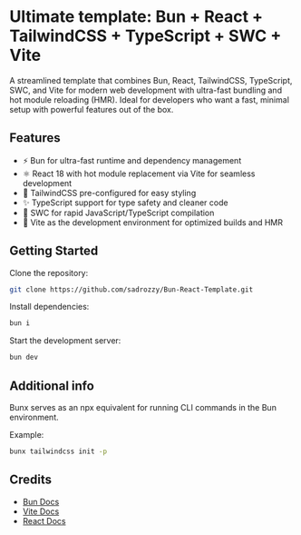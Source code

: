 # Ultimate template: Bun + React + TailwindCSS + TypeScript + SWC + Vite

A streamlined template that combines Bun, React, TailwindCSS, TypeScript, SWC, and Vite for modern web development with ultra-fast bundling and hot module reloading (HMR). Ideal for developers who want a fast, minimal setup with powerful features out of the box.

## Features
- ⚡ Bun for ultra-fast runtime and dependency management
- ⚛️ React 18 with hot module replacement via Vite for seamless development
- 💨 TailwindCSS pre-configured for easy styling
- ✨ TypeScript support for type safety and cleaner code
- 🚀 SWC for rapid JavaScript/TypeScript compilation
- 🔧 Vite as the development environment for optimized builds and HMR

## Getting Started
Clone the repository:
```bash
git clone https://github.com/sadrozzy/Bun-React-Template.git
```

Install dependencies:
```bash
bun i
```
Start the development server:
```bash
bun dev
```


## Additional info
Bunx serves as an npx equivalent for running CLI commands in the Bun environment.

Example:
```bash
bunx tailwindcss init -p
```

## Credits

- [Bun Docs](https://bun.sh/docs)
- [Vite Docs](https://vite.dev/)
- [React Docs](https://react.dev/)